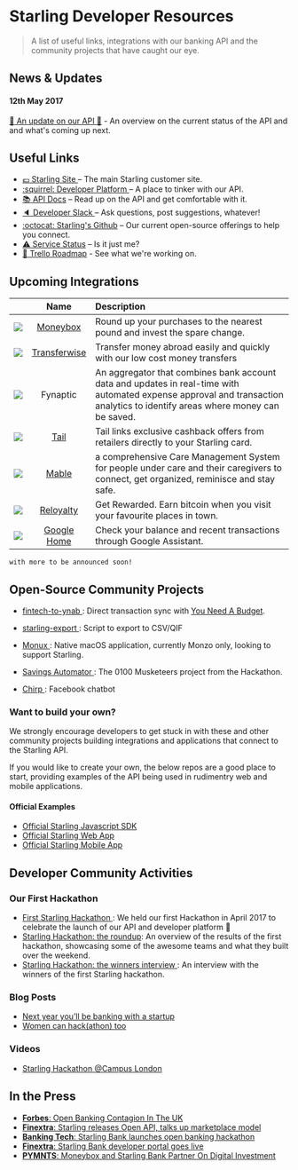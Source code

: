 # Starling Developer Resources
> A list of useful links, integrations with our banking API and the community projects that have caught our eye.

## News & Updates
#### 12th May 2017
[:tada: An update on our API :tada:](https://www.starlingbank.com/api-update/) - An overview on the current status of the API and and what's coming up next.
## Useful Links
- [:pound: Starling Site ](https://starlingbank.com) – The main Starling customer site.
- [:squirrel: Developer Platform ](https://developer.starlingbank.com) – A place to tinker with our API.
- [:books: API Docs](https://developer.starlingbank.com/docs) – Read up on the API and get comfortable with it.
- [:speaker: Developer Slack ](https://developer.starlingbank.com/community) – Ask questions, post suggestions, whatever!
- [:octocat: Starling's Github](https://github.com/starlingbank) – Our current open-source offerings to help you connect.
- [:warning: Service Status](http://starlingbank.statuspage.io/) – Is it just me?
- [:rocket: Trello Roadmap](https://trello.com/b/wp8bOZPL/starling-developers-roadmap) - See what we're working on.

## Upcoming Integrations

|     |     Name     | Description |
| ------------- |:-------------:| :-----|
| ![ ](http://is3.mzstatic.com/image/thumb/Purple122/v4/c5/01/44/c501442a-70e9-a0de-597b-757f5dfa4ae2/source/100x100bb.jpg)     | [ Moneybox ](https://moneyboxapp.com) | Round up your purchases to the nearest pound and invest the spare change. |
| ![](http://is5.mzstatic.com/image/thumb/Purple111/v4/fb/64/d1/fb64d1e7-b9ec-7cfe-89bb-7d43a61329a1/source/100x100bb.jpg)      | [ Transferwise ](https://transferwise.com)    |   Transfer money abroad easily and quickly with our low cost money transfers |
| ![](https://image.ibb.co/g6UDrQ/fynaptic.png)      | Fynaptic      |   An aggregator that combines bank account data and updates in real-time with automated expense approval and transaction analytics to identify areas where money can be saved. |
| ![](http://is2.mzstatic.com/image/thumb/Purple111/v4/e1/59/63/e15963fd-5e9f-dad5-a789-0156a9bb575f/source/100x100bb.jpg)      | [Tail](https://www.tail.at) |   Tail links exclusive cashback offers from retailers directly to your Starling card. |
| ![](https://image.ibb.co/cp5mBQ/Artboard.png)      | [Mable](http://mablecare.co.uk) |  a comprehensive Care Management System for people under care and their caregivers to connect, get organized, reminisce and stay safe. |
| ![](http://is3.mzstatic.com/image/thumb/Purple122/v4/9f/48/d8/9f48d8fc-2cb5-85f5-71db-5172991f4fb5/source/100x100bb.jpg)      | [Reloyalty](https://reloyalty.com) | Get Rewarded. Earn bitcoin when you visit your favourite places in town. |
| ![](https://lh3.googleusercontent.com/q13KdM3jeRjmK1j_lvHyT_t2FE1S_8gLBTwryrYciM1Aq3JP-taEtd00o2YsBY7Uui4=w100)      | [Google Home](https://madeby.google.com/home/) | Check your balance and recent transactions through Google Assistant. |

    with more to be announced soon!

## Open-Source Community Projects

- [ fintech-to-ynab ](https://github.com/scottrobertson/fintech-to-ynab): Direct transaction sync with [You Need A Budget](https://www.youneedabudget.com).
- [ starling-export ](https://github.com/scottrobertson/starling-export): Script to export to CSV/QIF

- [ Monux ](https://github.com/robjtede/monux): Native macOS application, currently Monzo only, looking to support Starling.
- [ Savings Automator ](https://github.com/mattdean1/savings-automator): The 0100 Musketeers project from the Hackathon.
- [ Chirp ](https://github.com/HarriBellThomas/Chirp): Facebook chatbot

### Want to build your own?
We strongly encourage developers to get stuck in with these and other community projects building integrations and applications that connect to the Starling API. 

If you would like to create your own, the below repos are a good place to start, providing examples of the API being used in rudimentry web and mobile applications.

#### Official Examples
- [ Official Starling Javascript SDK](https://github.com/starlingbank/starling-developer-sdk)
- [ Official Starling Web App ](https://github.com/starlingbank/starling-api-web-starter-kit/)
- [ Official Starling Mobile App ](https://github.com/starlingbank/starling-api-mobile-starter-kit/)

## Developer Community Activities 

### Our First Hackathon

- [ First Starling Hackathon ](https://www.starlingbank.com/hackathon/): We held our first Hackathon in April 2017 to celebrate the launch of our API and developer platform 🎉
- [ Starling Hackathon: the roundup](https://www.starlingbank.com/starling-hackathon-the-roundup/): An overview of the results of the first hackathon, showcasing some of the awesome teams and what they built over the weekend.
- [ Starling Hackathon: the winners interview ](https://www.starlingbank.com/starling-hackathon-the-winners/): An interview with the winners of the first Starling hackathon. 

### Blog Posts
- [ Next year you’ll be banking with a startup ](https://blog.decoded.com/next-year-youll-be-banking-with-a-startup-8b5fb7e9251d)
- [ Women can hack(athon) too ](https://medium.com/@michellebrien/women-can-hack-athon-too-1761aac6ed2)

### Videos
- [ Starling Hackathon @Campus London ](https://www.youtube.com/watch?v=bzd5EKDrXSc) 

## In the Press
- [ __Forbes__: Open Banking Contagion In The UK ](https://www.forbes.com/sites/lawrencewintermeyer/2017/04/07/open-banking-contagion-in-the-uk/#20734f748af5)
- [ __Finextra__: Starling releases Open API, talks up marketplace model ](https://www.finextra.com/newsarticle/30183/starling-releases-open-api-talks-up-marketplace-model)
- [ __Banking Tech__: Starling Bank launches open banking hackathon ](http://www.bankingtech.com/744702/starling-bank-launches-open-banking-hackathon/)
- [ __Finextra__: Starling Bank developer portal goes live ](https://www.finextra.com/pressarticle/68797/starling-bank-developer-portal-goes-live)
- [ __PYMNTS__: Moneybox and Starling Bank Partner On Digital Investment ](http://www.pymnts.com/news/partnerships-acquisitions/2017/moneybox-and-starling-bank-partner-on-digital-investment-mobile-app-uk/)
